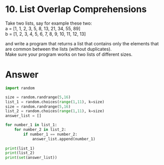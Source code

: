 # 10. List Overlap Comprehensions

Take two lists, say for example these two:   
	a = [1, 1, 2, 3, 5, 8, 13, 21, 34, 55, 89]    
	b = [1, 2, 3, 4, 5, 6, 7, 8, 9, 10, 11, 12, 13]    

 and write a program that returns a list that contains only the elements that are common between the lists (without duplicates).   
 Make sure your program works on two lists of different sizes.   

# Answer

```python
import random

size = random.randrange(5,16)
list_1 = random.choices(range(1,11), k=size)
size = random.randrange(5,16)
list_2 = random.choices(range(1,11), k=size)
answer_list = []

for number_1 in list_1:
    for number_2 in list_2:
        if number_1 == number_2:
            answer_list.append(number_1)
            
print(list_1)
print(list_2)
print(set(answer_list))
```
